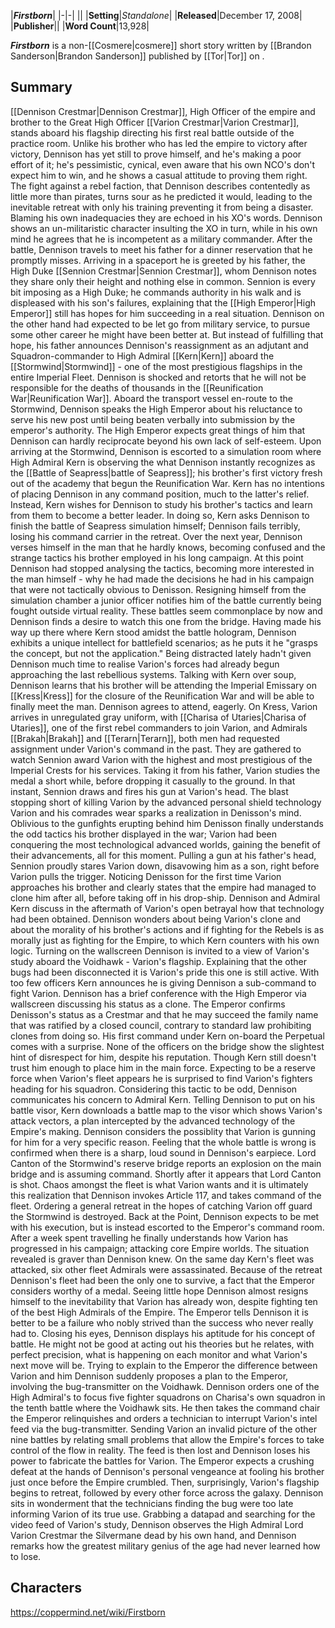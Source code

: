 |***Firstborn***|
|-|-|
||
|**Setting**|*Standalone*|
|**Released**|December 17, 2008|
|**Publisher**||
|**Word Count**|13,928|

***Firstborn*** is a non-[[Cosmere\|cosmere]] short story written by [[Brandon Sanderson\|Brandon Sanderson]] published by [[Tor\|Tor]] on .

## Summary
[[Dennison Crestmar\|Dennison Crestmar]], High Officer of the empire and brother to the Great High Officer [[Varion Crestmar\|Varion Crestmar]], stands aboard his flagship directing his first real battle outside of the practice room. Unlike his brother who has led the empire to victory after victory, Dennison has yet still to prove himself, and he's making a poor effort of it; he's pessimistic, cynical, even aware that his own NCO's don't expect him to win, and he shows a casual attitude to proving them right.
The fight against a rebel faction, that Dennison describes contentedly as little more than pirates, turns sour as he predicted it would, leading to the inevitable retreat with only his training preventing it from being a disaster.
Blaming his own inadequacies they are echoed in his XO's words. Dennison shows an un-militaristic character insulting the XO in turn, while in his own mind he agrees that he is incompetent as a military commander.
After the battle, Dennison travels to meet his father for a dinner reservation that he promptly misses. Arriving in a spaceport he is greeted by his father, the High Duke [[Sennion Crestmar\|Sennion Crestmar]], whom Dennison notes they share only their height and nothing else in common. Sennion is every bit imposing as a High Duke; he commands authority in his walk and is displeased with his son's failures, explaining that the [[High Emperor\|High Emperor]] still has hopes for him succeeding in a real situation.
Dennison on the other hand had expected to be let go from military service, to pursue some other career he might have been better at. But instead of fulfilling that hope, his father announces Dennison's reassignment as an adjutant and Squadron-commander to High Admiral [[Kern\|Kern]] aboard the [[Stormwind\|Stormwind]] - one of the most prestigious flagships in the entire Imperial Fleet. Dennison is shocked and retorts that he will not be responsible for the deaths of thousands in the [[Reunification War\|Reunification War]].
Aboard the transport vessel en-route to the Stormwind, Dennison speaks the High Emperor about his reluctance to serve his new post until being beaten verbally into submission by the emperor's authority. The High Emperor expects great things of him that Dennison can hardly reciprocate beyond his own lack of self-esteem.
Upon arriving at the Stormwind, Dennison is escorted to a simulation room where High Admiral Kern is observing the what Dennison instantly recognizes as the [[Battle of Seapress\|battle of Seapress]]; his brother's first victory fresh out of the academy that begun the Reunification War.
Kern has no intentions of placing Dennison in any command position, much to the latter's relief.
Instead, Kern wishes for Dennison to study his brother's tactics and learn from them to become a better leader. In doing so, Kern asks Dennison to finish the battle of Seapress simulation himself; Dennison fails terribly, losing his command carrier in the retreat.
Over the next year, Dennison verses himself in the man that he hardly knows, becoming confused and the strange tactics his brother employed in his long campaign. At this point Dennison had stopped analysing the tactics, becoming more interested in the man himself - why he had made the decisions he had in his campaign that were not tactically obvious to Denisson.
Resigning himself from the simulation chamber a junior officer notifies him of the battle currently being fought outside virtual reality. These battles seem commonplace by now and Dennison finds a desire to watch this one from the bridge.
Having made his way up there where Kern stood amidst the battle hologram, Dennison exhibits a unique intellect for battlefield scenarios; as he puts it he "grasps the concept, but not the application." Being distracted lately hadn't given Dennison much time to realise Varion's forces had already begun approaching the last rebellious systems.
Talking with Kern over soup, Dennison learns that his brother will be attending the Imperial Emissary on [[Kress\|Kress]] for the closure of the Reunification War and will be able to finally meet the man. Dennison agrees to attend, eagerly.
On Kress, Varion arrives in unregulated gray uniform, with [[Charisa of Utaries\|Charisa of Utaries]], one of the first rebel commanders to join Varion, and Admirals [[Brakah\|Brakah]] and [[Terarn\|Terarn]], both men had requested assignment under Varion's command in the past. They are gathered to watch Sennion award Varion with the highest and most prestigious of the Imperial Crests for his services.
Taking it from his father, Varion studies the medal a short while, before dropping it casually to the ground. In that instant, Sennion draws and fires his gun at Varion's head.
The blast stopping short of killing Varion by the advanced personal shield technology Varion and his comrades wear sparks a realization in Denisson's mind. Oblivious to the gunfights erupting behind him Denisson finally understands the odd tactics his brother displayed in the war; Varion had been conquering the most technological advanced worlds, gaining the benefit of their advancements, all for this moment. Pulling a gun at his father's head, Sennion proudly stares Varion down, disavowing him as a son, right before Varion pulls the trigger. Noticing Denisson for the first time Varion approaches his brother and clearly states that the empire had managed to clone him after all, before taking off in his drop-ship.
Dennison and Admiral Kern discuss in the aftermath of Varion's open betrayal how that technology had been obtained. Dennison wonders about being Varion's clone and about the morality of his brother's actions and if fighting for the Rebels is as morally just as fighting for the Empire, to which Kern counters with his own logic.
Turning on the wallscreen Dennison is invited to a view of Varion's study aboard the Voidhawk - Varion's flagship. Explaining that the other bugs had been disconnected it is Varion's pride this one is still active. With too few officers Kern announces he is giving Dennison a sub-command to fight Varion.
Dennison has a brief conference with the High Emperor via wallscreen discussing his status as a clone. The Emperor confirms Denisson's status as a Crestmar and that he may succeed the family name that was ratified by a closed council, contrary to standard law prohibiting clones from doing so.
His first command under Kern on-board the Perpetual comes with a surprise. None of the officers on the bridge show the slightest hint of disrespect for him, despite his reputation. Though Kern still doesn't trust him enough to place him in the main force.
Expecting to be a reserve force when Varion's fleet appears he is surprised to find Varion's fighters heading for his squadron. Considering this tactic to be odd, Dennison communicates his concern to Admiral Kern. Telling Dennison to put on his battle visor, Kern downloads a battle map to the visor which shows Varion's attack vectors, a plan intercepted by the advanced technology of the Empire's making.
Dennison considers the possiblity that Varion is gunning for him for a very specific reason. Feeling that the whole battle is wrong is confirmed when there is a sharp, loud sound in Dennison's earpiece. Lord Canton of the Stormwind's reserve bridge reports an explosion on the main bridge and is assuming command. Shortly after it appears that Lord Canton is shot.
Chaos amongst the fleet is what Varion wants and it is ultimately this realization that Dennison invokes Article 117, and takes command of the fleet.
Ordering a general retreat in the hopes of catching Varion off guard the Stormwind is destroyed.
Back at the Point, Dennison expects to be met with his execution, but is instead escorted to the Emperor's command room. After a week spent travelling he finally understands how Varion has progressed in his campaign; attacking core Empire worlds. The situation revealed is graver than Dennison knew. On the same day Kern's fleet was attacked, six other fleet Admirals were assassinated. Because of the retreat Dennison's fleet had been the only one to survive, a fact that the Emperor considers worthy of a medal.
Seeing little hope Dennison almost resigns himself to the inevitability that Varion has already won, despite fighting ten of the best High Admirals of the Empire. The Emperor tells Dennison it is better to be a failure who nobly strived than the success who never really had to.
Closing his eyes, Dennison displays his aptitude for his concept of battle. He might not be good at acting out his theories but he relates, with perfect precision, what is happening on each monitor and what Varion's next move will be. Trying to explain to the Emperor the difference between Varion and him Dennison suddenly proposes a plan to the Emperor, involving the bug-transmitter on the Voidhawk.
Dennison orders one of the High Admiral's to focus five fighter squadrons on Charisa's own squadron in the tenth battle where the Voidhawk sits. He then takes the command chair the Emperor relinquishes and orders a technician to interrupt Varion's intel feed via the bug-transmitter.
Sending Varion an invalid picture of the other nine battles by relating small problems that allow the Empire's forces to take control of the flow in reality. The feed is then lost and Dennison loses his power to fabricate the battles for Varion. The Emperor expects a crushing defeat at the hands of Dennison's personal vengeance at fooling his brother just once before the Empire crumbled. Then, surprisingly, Varion's flagship begins to retreat, followed by every other force across the galaxy. Dennison sits in wonderment that the technicians finding the bug were too late informing Varion of its true use.
Grabbing a datapad and searching for the video feed of Varion's study, Dennison observes the High Admiral Lord Varion Crestmar the Silvermane dead by his own hand, and Dennison remarks how the greatest military genius of the age had never learned how to lose.

## Characters



https://coppermind.net/wiki/Firstborn